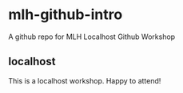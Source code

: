 # mlh-github-intro
A github repo for MLH Localhost Github Workshop

## localhost
This is a localhost workshop. Happy to attend!
